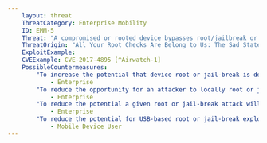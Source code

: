 ```yaml
---
    layout: threat
    ThreatCategory: Enterprise Mobility
    ID: EMM-5
    Threat: "A compromised or rooted device bypasses root/jailbreak or other compliance checks"
    ThreatOrigin: "All Your Root Checks Are Belong to Us: The Sad State of Root Detection [^5]"
    ExploitExample:
    CVEExample: CVE-2017-4895 [^Airwatch-1]
    PossibleCountermeasures:
        "To increase the potential that device root or jail-break is detected, deploy a variety of mechanisms capable of root or jail-break detection (e.g., on-device agents, apps that require successful boot attestation checks, manual inspection)":
            - Enterprise
        "To reduce the opportunity for an attacker to locally root or jail-break devices, educate users on the importance of physically securing their devices (e.g., locking it into a container) when not directly attended.":
            - Enterprise
        "To reduce the potential a given root or jail-break attack will succeed, ensure devices are configured with a strong device unlock code.":
            - Enterprise
        "To reduce the potential for USB-based root or jail-break exploits, do not accept prompts to grant trust when connecting to untrusted computers or charging stations.":
            - Mobile Device User
---
```

